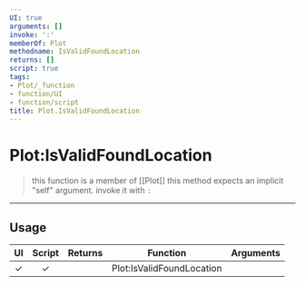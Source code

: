 ```yaml
---
UI: true
arguments: []
invoke: ':'
memberOf: Plot
methodname: IsValidFoundLocation
returns: []
script: true
tags:
- Plot/_function
- function/UI
- function/script
title: Plot.IsValidFoundLocation
---
```

# Plot:IsValidFoundLocation
> this function is a member of [[Plot]]
> this method expects an implicit "self" argument. invoke it with `:`
-----
## Usage
|  UI | Script | Returns | Function | Arguments |
|:---:|:------:|-------:|:--------:|:---------|
|✓|✓||Plot:IsValidFoundLocation||
